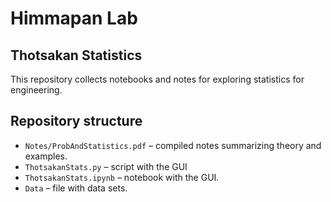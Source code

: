 # Himmapan Lab
## Thotsakan Statistics

This repository collects notebooks and notes for exploring statistics for engineering.

## Repository structure

- `Notes/ProbAndStatistics.pdf` – compiled notes summarizing theory and examples.
- `ThotsakanStats.py` – script with the GUI
- `ThotsakanStats.ipynb` – notebook with the GUI.
- `Data` – file with data sets.